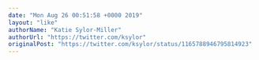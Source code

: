 ```yaml
---
date: "Mon Aug 26 00:51:58 +0000 2019"
layout: "like"
authorName: "Katie Sylor-Miller"
authorUrl: "https://twitter.com/ksylor"
originalPost: "https://twitter.com/ksylor/status/1165788946795814923"
---
```

